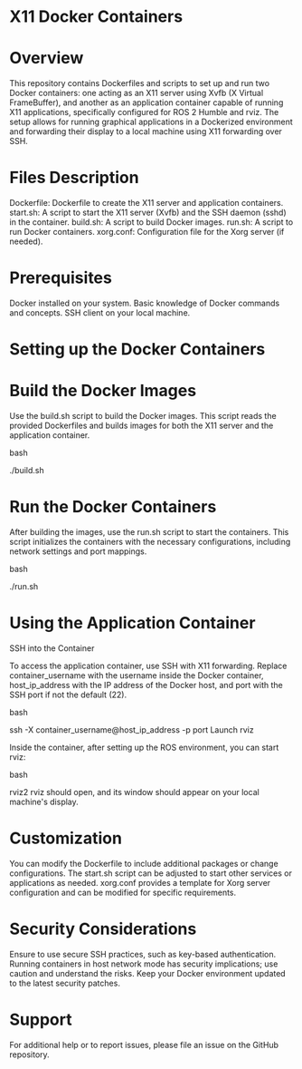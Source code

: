 # X11 Docker Containers
# Overview
This repository contains Dockerfiles and scripts to set up and run two Docker containers: one acting as an X11 server using Xvfb (X Virtual FrameBuffer), and another as an application container capable of running X11 applications, specifically configured for ROS 2 Humble and rviz. The setup allows for running graphical applications in a Dockerized environment and forwarding their display to a local machine using X11 forwarding over SSH.

# Files Description
Dockerfile: Dockerfile to create the X11 server and application containers.
start.sh: A script to start the X11 server (Xvfb) and the SSH daemon (sshd) in the container.
build.sh: A script to build Docker images.
run.sh: A script to run Docker containers.
xorg.conf: Configuration file for the Xorg server (if needed).
# Prerequisites
Docker installed on your system.
Basic knowledge of Docker commands and concepts.
SSH client on your local machine.
# Setting up the Docker Containers
# Build the Docker Images

Use the build.sh script to build the Docker images. This script reads the provided Dockerfiles and builds images for both the X11 server and the application container.

bash

./build.sh
# Run the Docker Containers

After building the images, use the run.sh script to start the containers. This script initializes the containers with the necessary configurations, including network settings and port mappings.

bash

./run.sh
# Using the Application Container
SSH into the Container

To access the application container, use SSH with X11 forwarding. Replace container_username with the username inside the Docker container, host_ip_address with the IP address of the Docker host, and port with the SSH port if not the default (22).

bash

ssh -X container_username@host_ip_address -p port
Launch rviz

Inside the container, after setting up the ROS environment, you can start rviz:

bash

rviz2
rviz should open, and its window should appear on your local machine's display.

# Customization
You can modify the Dockerfile to include additional packages or change configurations.
The start.sh script can be adjusted to start other services or applications as needed.
xorg.conf provides a template for Xorg server configuration and can be modified for specific requirements.
# Security Considerations
Ensure to use secure SSH practices, such as key-based authentication.
Running containers in host network mode has security implications; use caution and understand the risks.
Keep your Docker environment updated to the latest security patches.
# Support
For additional help or to report issues, please file an issue on the GitHub repository.


